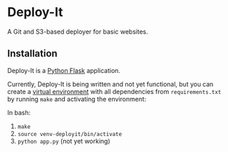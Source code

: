 Deploy-It
=========

A Git and S3-based deployer for basic websites.

Installation
------------

Deploy-It is a [Python Flask](http://flask.pocoo.org/) application.

Currently, Deploy-It is being written and not yet functional, but you can create
a [virtual environment](http://www.virtualenv.org/) with all dependencies from
`requirements.txt` by running `make` and activating the environment:

In bash:

1. `make`
2. `source venv-deployit/bin/activate`
3. `python app.py` (not yet working)
